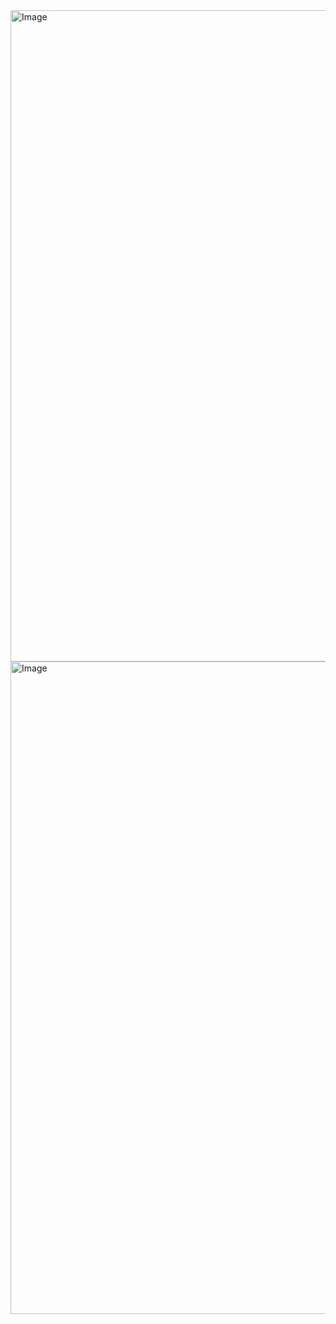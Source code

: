 <img width="1918" height="1042" alt="Image" src="https://github.com/user-attachments/assets/33f5a0b3-307e-417b-a7d8-f245c52824f7" />
<img width="1919" height="1044" alt="Image" src="https://github.com/user-attachments/assets/cd7cea21-29e7-4625-af15-a4326a2c8980" />
